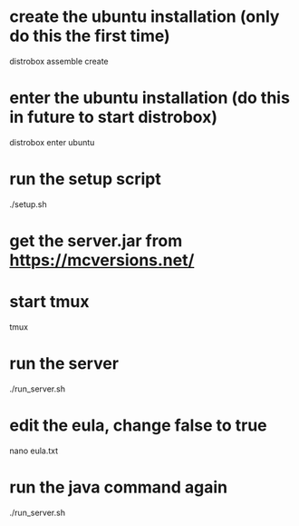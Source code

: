 # create the ubuntu installation (only do this the first time)
distrobox assemble create

# enter the ubuntu installation (do this in future to start distrobox)
distrobox enter ubuntu

# run the setup script
./setup.sh

# get the server.jar from https://mcversions.net/

# start tmux
tmux

# run the server
./run_server.sh

# edit the eula, change false to true
nano eula.txt

# run the java command again
./run_server.sh